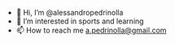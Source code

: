 - 👋 Hi, I’m @alessandropedrinolla
- 👀 I’m interested in sports and learning
- 📫 How to reach me a.pedrinolla@gmail.com

<!---
alessandropedrinolla/alessandropedrinolla is a ✨ special ✨ repository because its `README.md` (this file) appears on your GitHub profile.
You can click the Preview link to take a look at your changes.
--->
